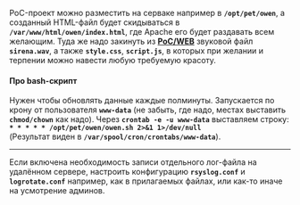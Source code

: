 PoC-проект можно разместить на серваке например в **`/opt/pet/owen`**, а созданный
HTML-файл будет скидываться в **`/var/www/html/owen/index.html`**, где Apache
его будет раздавать всем желающим. Туда же надо закинуть из
[**PoC/WEB**](https://github.com/wildfielded/pet-owen/tree/master/PoC/WEB) звуковой
файл **`sirena.wav`**, а также **`style.css`**, **`script.js`**, в которых при
желании и терпении можно навести любую требуемую красоту.    
#### Про bash-скрипт ####
Нужен чтобы обновлять данные каждые полминуты. Запускается по крону от пользователя
**`www-data`** (не забыть, где надо, местах выставить **`chmod/chown`** как надо).
Через **`crontab -e -u www-data`** выставляем строку:    
**`* * * * * /opt/pet/owen/owen.sh 2>&1 1>/dev/null`**    
(Результат виден в **`/var/spool/cron/crontabs/www-data`**).    

----

Если включена необходимость записи отдельного лог-файла на удалённом сервере,
настроить конфигурацию **`rsyslog.conf`** и **`logrotate.conf`** например, как
в прилагаемых файлах, или как-то иначе на усмотрение админов.
